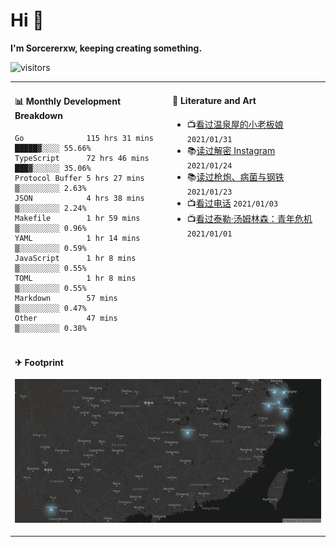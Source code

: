 # Hi 👋

**I'm Sorcererxw, keeping creating something.**

![visitors](https://visitor-badge.glitch.me/badge?page_id=sorcererxw.sorcererx)

<table width="800px">
<tr>
<td valign="top" width="50%">

#### 📊 Monthly Development Breakdown

<!--START_SECTION:waka-->
```text
Go              115 hrs 31 mins █████▓░░░░ 55.66%
TypeScript      72 hrs 46 mins  ███▓░░░░░░ 35.06%
Protocol Buffer 5 hrs 27 mins   ▒░░░░░░░░░ 2.63%
JSON            4 hrs 38 mins   ▒░░░░░░░░░ 2.24%
Makefile        1 hr 59 mins    ▒░░░░░░░░░ 0.96%
YAML            1 hr 14 mins    ▒░░░░░░░░░ 0.59%
JavaScript      1 hr 8 mins     ▒░░░░░░░░░ 0.55%
TOML            1 hr 8 mins     ▒░░░░░░░░░ 0.55%
Markdown        57 mins         ▒░░░░░░░░░ 0.47%
Other           47 mins         ▒░░░░░░░░░ 0.38%
```
<!--END_SECTION:waka-->

<td valign="top" width="50%">

#### 💃 Literature and Art

<!--START_SECTION:douban-->
* 📺[看过温泉屋的小老板娘](http://movie.douban.com/subject/30205667/) <code>2021/01/31</code>
* 📚[读过解密 Instagram](https://book.douban.com/subject/35252483/) <code>2021/01/24</code>
* 📚[读过枪炮、病菌与钢铁](https://book.douban.com/subject/1813841/) <code>2021/01/23</code>
* 📺[看过电话](http://movie.douban.com/subject/30346025/) <code>2021/01/03</code>
* 📺[看过泰勒·汤姆林森：青年危机](http://movie.douban.com/subject/34979178/) <code>2021/01/01</code>

<!--END_SECTION:douban-->

</td>
</tr>
<tr>
<td colspan="2">

#### ✈ Footprint

![footprint](./footprint.png)

</td>
</tr>
</table>


